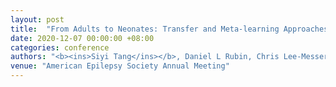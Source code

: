 ```yaml
---
layout: post
title:  "From Adults to Neonates: Transfer and Meta-learning Approaches for Knowledge Generalization in Deep Networks for Electroencephalographic Analysis"
date: 2020-12-07 00:00:00 +08:00
categories: conference
authors: "<b><ins>Siyi Tang</ins></b>, Daniel L Rubin, Chris Lee-Messer" 
venue: "American Epilepsy Society Annual Meeting"
---
```

